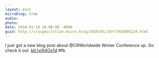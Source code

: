 ```yaml
---
layout: post
microblog: true
audio: 
photo: 
date: 2010-01-18 18:00:00 -0600
guid: http://craigmcclellan.micro.blog/2010/01/19/t7955805224.html
---
```

I just got a new blog post about @CRWorldwide Winter Conference up. Go check it out. [bit.ly/64Ox1d](http://bit.ly/64Ox1d) #fb
